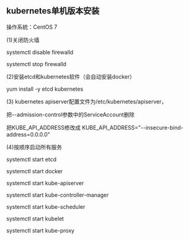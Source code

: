 ## kubernetes单机版本安装

操作系統：CentOS 7

(1)关闭防火墙

systemctl disable firewalld

systemctl stop firewalld

(2)安装etcd和kubernetes软件（会自动安装docker）

yum install -y etcd kubernetes

(3) kubernetes apiserver配置文件为/etc/kubernetes/apiserver，

把--admission-control参数中的ServiceAccount删除

把KUBE_API_ADDRESS修改成 KUBE_API_ADDRESS="--insecure-bind-address=0.0.0.0"

(4)按顺序启动所有服务

systemctl start etcd

systemctl start docker

systemctl start kube-apiserver

systemctl start kube-controller-manager

systemctl start kube-scheduler

systemctl start kubelet

systemctl start kube-proxy